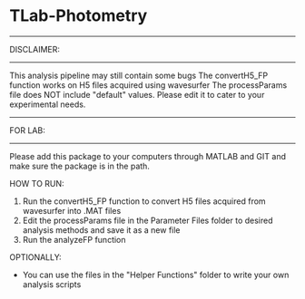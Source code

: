 # TLab-Photometry

******************************
DISCLAIMER: 
******************************
This analysis pipeline may still contain some bugs
The convertH5_FP function works on H5 files acquired using wavesurfer
The processParams file does NOT include "default" values. Please edit it to cater to your experimental needs.
******************************
FOR LAB: 
******************************
Please add this package to your computers through MATLAB and GIT and make sure the package is in the path.

HOW TO RUN:

1. Run the convertH5_FP function to convert H5 files acquired from wavesurfer into .MAT files
2. Edit the processParams file in the Parameter Files folder to desired analysis methods and save it as a new file
3. Run the analyzeFP function

OPTIONALLY:
- You can use the files in the "Helper Functions" folder to write your own analysis scripts
